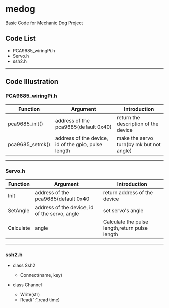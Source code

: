 # medog </br>
Basic Code for Mechanic Dog Project

## Code List
* PCA9685_wiringPi.h
* Servo.h
* ssh2.h
---

## Code Illustration

### PCA9685_wiringPi.h
Function|Argument|Introduction
---|---|---
pca9685_init()|address of the pca9685(default 0x40)|return the description of the device
pca9685_setmk()|address of the device, id of the gpio, pulse length|make the servo turn(by mk but not angle)
---
### Servo.h
Function|Argument|Introduction
---|---|---
Init|address of the pca9685(default 0x40|return address of the device
SetAngle|address of the device, id of the servo, angle|set servo's angle
Calculate|angle|Calculate the pulse length,return pulse length
---

### ssh2.h
* class Ssh2
    * Connect(name, key)

* class Channel
    * Write(str)
    * Read(":",read time)
